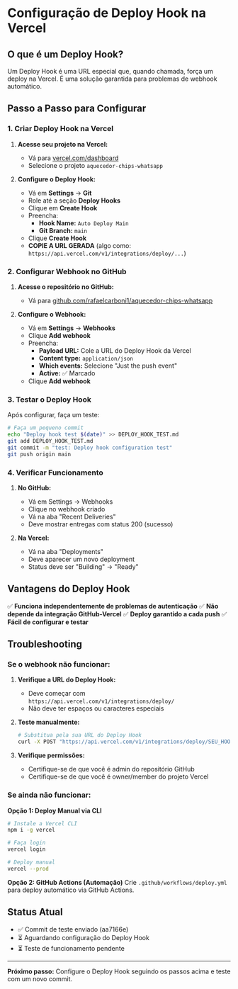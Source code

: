 # Configuração de Deploy Hook na Vercel

## O que é um Deploy Hook?
Um Deploy Hook é uma URL especial que, quando chamada, força um deploy na Vercel. É uma solução garantida para problemas de webhook automático.

## Passo a Passo para Configurar

### 1. Criar Deploy Hook na Vercel

1. **Acesse seu projeto na Vercel:**
   - Vá para [vercel.com/dashboard](https://vercel.com/dashboard)
   - Selecione o projeto `aquecedor-chips-whatsapp`

2. **Configure o Deploy Hook:**
   - Vá em **Settings** → **Git**
   - Role até a seção **Deploy Hooks**
   - Clique em **Create Hook**
   - Preencha:
     - **Hook Name:** `Auto Deploy Main`
     - **Git Branch:** `main`
   - Clique **Create Hook**
   - **COPIE A URL GERADA** (algo como: `https://api.vercel.com/v1/integrations/deploy/...`)

### 2. Configurar Webhook no GitHub

1. **Acesse o repositório no GitHub:**
   - Vá para [github.com/rafaelcarboni1/aquecedor-chips-whatsapp](https://github.com/rafaelcarboni1/aquecedor-chips-whatsapp)

2. **Configure o Webhook:**
   - Vá em **Settings** → **Webhooks**
   - Clique **Add webhook**
   - Preencha:
     - **Payload URL:** Cole a URL do Deploy Hook da Vercel
     - **Content type:** `application/json`
     - **Which events:** Selecione "Just the push event"
     - **Active:** ✅ Marcado
   - Clique **Add webhook**

### 3. Testar o Deploy Hook

Após configurar, faça um teste:

```bash
# Faça um pequeno commit
echo "Deploy hook test $(date)" >> DEPLOY_HOOK_TEST.md
git add DEPLOY_HOOK_TEST.md
git commit -m "test: Deploy hook configuration test"
git push origin main
```

### 4. Verificar Funcionamento

1. **No GitHub:**
   - Vá em Settings → Webhooks
   - Clique no webhook criado
   - Vá na aba "Recent Deliveries"
   - Deve mostrar entregas com status 200 (sucesso)

2. **Na Vercel:**
   - Vá na aba "Deployments"
   - Deve aparecer um novo deployment
   - Status deve ser "Building" → "Ready"

## Vantagens do Deploy Hook

✅ **Funciona independentemente de problemas de autenticação**
✅ **Não depende da integração GitHub-Vercel**
✅ **Deploy garantido a cada push**
✅ **Fácil de configurar e testar**

## Troubleshooting

### Se o webhook não funcionar:

1. **Verifique a URL do Deploy Hook:**
   - Deve começar com `https://api.vercel.com/v1/integrations/deploy/`
   - Não deve ter espaços ou caracteres especiais

2. **Teste manualmente:**
   ```bash
   # Substitua pela sua URL do Deploy Hook
   curl -X POST "https://api.vercel.com/v1/integrations/deploy/SEU_HOOK_AQUI"
   ```

3. **Verifique permissões:**
   - Certifique-se de que você é admin do repositório GitHub
   - Certifique-se de que você é owner/member do projeto Vercel

### Se ainda não funcionar:

**Opção 1: Deploy Manual via CLI**
```bash
# Instale a Vercel CLI
npm i -g vercel

# Faça login
vercel login

# Deploy manual
vercel --prod
```

**Opção 2: GitHub Actions (Automação)**
Crie `.github/workflows/deploy.yml` para deploy automático via GitHub Actions.

## Status Atual

- ✅ Commit de teste enviado (aa7166e)
- ⏳ Aguardando configuração do Deploy Hook
- ⏳ Teste de funcionamento pendente

---

**Próximo passo:** Configure o Deploy Hook seguindo os passos acima e teste com um novo commit.